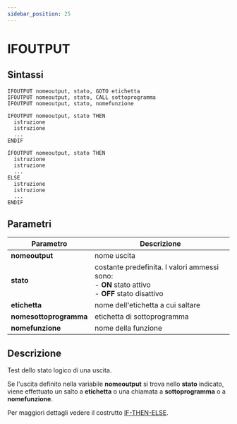 ```yaml
---
sidebar_position: 25
---
```


# IFOUTPUT

## Sintassi

  ```
IFOUTPUT nomeoutput, stato, GOTO etichetta
IFOUTPUT nomeoutput, stato, CALL sottoprogramma
IFOUTPUT nomeoutput, stato, nomefunzione

IFOUTPUT nomeoutput, stato THEN
    istruzione
    istruzione
    ... 
ENDIF

IFOUTPUT nomeoutput, stato THEN
    istruzione
    istruzione
    ... 
ELSE
    istruzione
    istruzione
    ... 
ENDIF
  ```

## Parametri
|Parametro                    | Descrizione                                                                                            |                
|-----------------------------|--------------------------------------------------------------------------------------------------------|
| **nomeoutput**              | nome uscita                                                                                            |   
| **stato**                   | costante predefinita. I valori ammessi sono: <br/>- **ON** stato attivo <br/>- **OFF** stato disattivo |  
| **etichetta**               | nome dell'etichetta a cui saltare                                                                      | 
| **nomesottoprogramma**      | etichetta di sottoprogramma                                                                            |
| **nomefunzione**            | nome della funzione                                                                                    |    

## Descrizione
Test dello stato logico di una uscita.

Se l'uscita definito nella variabile **nomeoutput** si trova nello **stato** indicato, viene effettuato un salto a **etichetta** o una chiamata a **sottoprogramma** o a **nomefunzione**.

Per maggiori dettagli vedere il costrutto [IF-THEN-ELSE](IF.md).
